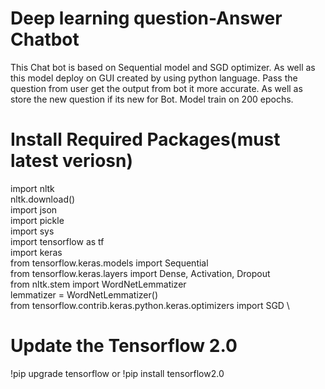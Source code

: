 # Deep learning question-Answer Chatbot
This Chat bot is based on Sequential model and SGD optimizer. 
As well as this model deploy on GUI created by using python language. 
Pass the question from user get the output from bot it more accurate. As well as store the new question if its new for Bot.
Model train on 200 epochs.

# Install Required Packages(must latest veriosn)
import nltk \
nltk.download() \
import json \
import pickle \
import sys \
import tensorflow as tf \
import keras \
from tensorflow.keras.models import Sequential \
from tensorflow.keras.layers import Dense, Activation, Dropout \
from nltk.stem import WordNetLemmatizer \
lemmatizer = WordNetLemmatizer() \
from tensorflow.contrib.keras.python.keras.optimizers import SGD \

# Update the Tensorflow 2.0 
!pip upgrade tensorflow or !pip install tensorflow2.0
